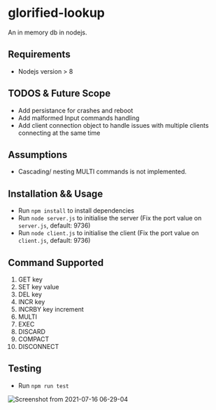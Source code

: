 # glorified-lookup
An in memory db in nodejs.

## Requirements
- Nodejs version > 8


## TODOS & Future Scope
- Add persistance for crashes and reboot
- Add  malformed Input commands handling
- Add client connection object to handle issues with multiple clients connecting at the same time

## Assumptions
- Cascading/ nesting MULTI commands is not implemented. 


## Installation && Usage

- Run `npm install` to install dependencies
- Run `node server.js` to initialise the server (Fix the port value on `server.js`, default: 9736)
- Run `node client.js` to initialise the client (Fix the port value on `client.js`,  default: 9736)


## Command Supported
1. GET key
2. SET key value
3. DEL key
4. INCR key
5. INCRBY key increment
6. MULTI
7. EXEC
8. DISCARD
9. COMPACT
10. DISCONNECT

## Testing
- Run `npm run test`

![Screenshot from 2021-07-16 06-29-04](https://user-images.githubusercontent.com/6171567/125876020-60b0ae9d-1414-4509-a1e5-edfd1081e548.png)

